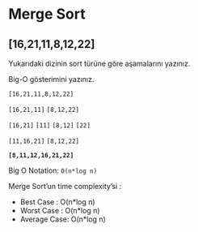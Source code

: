 # Merge Sort

## [16,21,11,8,12,22] 

Yukarıdaki dizinin sort türüne göre aşamalarını yazınız.

Big-O gösterimini yazınız.

`[16,21,11,8,12,22]`

`[16,21,11]`  `[8,12,22]`

`[16,21]` `[11]` `[8,12]` `[22]`

`[11,16,21]` `[8,12,22]`

**`[8,11,12,16,21,22]`**

Big O Notation: `O(n*log n)`

Merge Sort’un time complexity’si :

- Best Case : O(n*log n)
- Worst Case : O(n*log n)
- Average Case: O(n*log n)